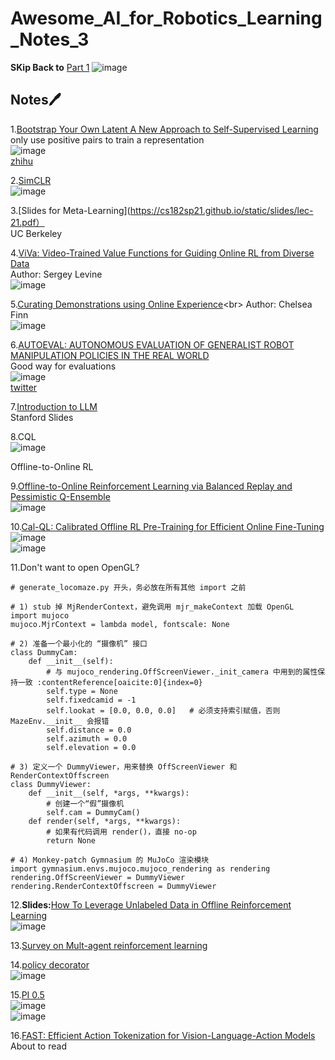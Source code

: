 # Awesome_AI_for_Robotics_Learning_Notes_3
**SKip Back to** [Part 1](https://github.com/NZ-Liam-Zhong/Awesome_AI_for_Robotics_Learning_Notes)
![image](https://github.com/user-attachments/assets/069767fb-244a-46c2-8387-b6ad3b0ad572)<br>

## Notes🖊
1.[Bootstrap Your Own Latent A New Approach to Self-Supervised Learning](https://proceedings.neurips.cc/paper_files/paper/2020/file/f3ada80d5c4ee70142b17b8192b2958e-Paper.pdf)<br>
only use positive pairs to train a representation<br>
![image](https://github.com/user-attachments/assets/1bcc7ca4-a3c6-4512-bff6-358ebbb95a96)<br>
[zhihu](https://proceedings.neurips.cc/paper_files/paper/2020/file/f3ada80d5c4ee70142b17b8192b2958e-Paper.pdf)<br>

2.[SimCLR](https://proceedings.mlr.press/v119/chen20j/chen20j.pdf)<br>
![image](https://github.com/user-attachments/assets/dd2c96d9-9bcc-4771-91bb-e61e569822be)<br>

3.[Slides for Meta-Learning](https://cs182sp21.github.io/static/slides/lec-21.pdf）<br>
UC Berkeley<br>

4.[ViVa: Video-Trained Value Functions for Guiding Online RL from Diverse Data](https://arxiv.org/pdf/2503.18210)<br>
Author: Sergey Levine<br>
![image](https://github.com/user-attachments/assets/9fa91e18-f6b5-4c3a-9a82-babcb1bbdaaf)<br>

5.[Curating Demonstrations using Online Experience](https://arxiv.org/pdf/2503.03707?)<br>
Author: Chelsea Finn<br>
![image](https://github.com/user-attachments/assets/560df2d3-50c2-4bfc-ba34-93c090b72e22)<br>

6.[AUTOEVAL: AUTONOMOUS EVALUATION OF GENERALIST ROBOT MANIPULATION POLICIES IN THE REAL WORLD](https://auto-eval.github.io/)<br>
Good way for evaluations<br>
![image](https://github.com/user-attachments/assets/a070b33d-749a-4f35-8138-09a13b5f547f)<br>
[twitter](https://x.com/svlevine/status/1906912333433298980)<br>

7.[Introduction to LLM](https://web.stanford.edu/~jurafsky/slp3/slides/LLM24aug.pdf)<br>
Stanford Slides<br>

8.CQL<br>
![image](https://github.com/user-attachments/assets/aec96229-bd39-4a76-86af-dce898555dfe)<br>

Offline-to-Online RL<br>

9.[Offline-to-Online Reinforcement Learning via Balanced Replay and Pessimistic Q-Ensemble](https://proceedings.mlr.press/v164/lee22d/lee22d.pdf)<br>
![image](https://github.com/user-attachments/assets/c9db282b-398c-4c4b-b933-0da6f7d564a6)<br>

10.[Cal-QL: Calibrated Offline RL Pre-Training for Efficient Online Fine-Tuning](https://proceedings.neurips.cc/paper_files/paper/2023/file/c44a04289beaf0a7d968a94066a1d696-Paper-Conference.pdf)<br>
![image](https://github.com/user-attachments/assets/77ae3581-a061-4bdf-8b1e-10de9f8568ea)<br>
![image](https://github.com/user-attachments/assets/f369678f-af93-4805-905a-30aa6e1ba3b8)<br>

11.Don't want to open OpenGL?<br>

```
# generate_locomaze.py 开头，务必放在所有其他 import 之前

# 1) stub 掉 MjRenderContext，避免调用 mjr_makeContext 加载 OpenGL
import mujoco
mujoco.MjrContext = lambda model, fontscale: None

# 2) 准备一个最小化的 “摄像机” 接口
class DummyCam:
    def __init__(self):
        # 与 mujoco_rendering.OffScreenViewer._init_camera 中用到的属性保持一致 :contentReference[oaicite:0]{index=0}
        self.type = None
        self.fixedcamid = -1
        self.lookat = [0.0, 0.0, 0.0]   # 必须支持索引赋值，否则 MazeEnv.__init__ 会报错
        self.distance = 0.0
        self.azimuth = 0.0
        self.elevation = 0.0

# 3) 定义一个 DummyViewer，用来替换 OffScreenViewer 和 RenderContextOffscreen
class DummyViewer:
    def __init__(self, *args, **kwargs):
        # 创建一个“假”摄像机
        self.cam = DummyCam()
    def render(self, *args, **kwargs):
        # 如果有代码调用 render()，直接 no-op
        return None

# 4) Monkey‑patch Gymnasium 的 MuJoCo 渲染模块
import gymnasium.envs.mujoco.mujoco_rendering as rendering
rendering.OffScreenViewer = DummyViewer
rendering.RenderContextOffscreen = DummyViewer
```

12.**Slides:**[How To Leverage Unlabeled Data in Offline Reinforcement Learning](https://icml.cc/media/icml-2022/Slides/17328_BtUukaj.pdf?utm_source=chatgpt.com)<br>
![image](https://github.com/user-attachments/assets/a6bc28b6-9702-4570-85f4-4cd3e6df81c9)<br>

13.[Survey on Mult-agent reinforcement learning](https://arxiv.org/pdf/1911.10635)<br>


14.[policy decorator](https://t.co/zmuPrSUXoa)<br>
![image](https://github.com/user-attachments/assets/a94e360e-ae6a-4728-867b-53be57b2cae8)<br>

15.[PI 0.5](https://arxiv.org/pdf/2504.16054)<br>
![image](https://github.com/user-attachments/assets/fab1e5d5-9224-42a8-b678-74f9e39877a7)<br>
![image](https://github.com/user-attachments/assets/bf665c82-8051-4121-907a-ab32a2845ebd)<br>

16.[FAST: Efficient Action Tokenization for Vision-Language-Action Models](https://arxiv.org/pdf/2501.09747)<br>
About to read<br>



